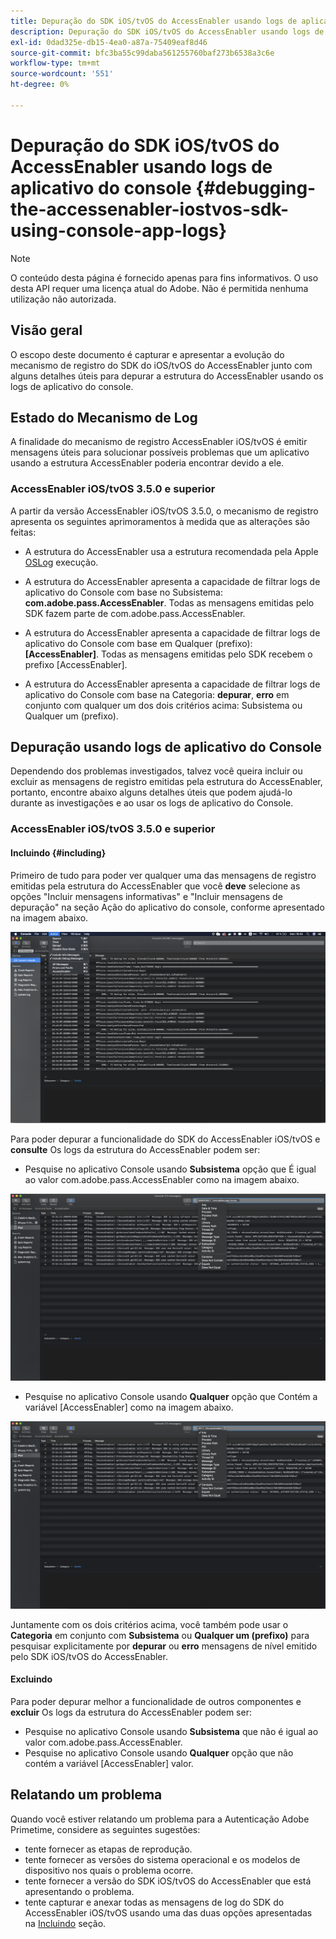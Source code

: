 ```yaml
---
title: Depuração do SDK iOS/tvOS do AccessEnabler usando logs de aplicativo do console
description: Depuração do SDK iOS/tvOS do AccessEnabler usando logs de aplicativo do console
exl-id: 0dad325e-db15-4ea0-a87a-75409eaf8d46
source-git-commit: bfc3ba55c99daba561255760baf273b6538a3c6e
workflow-type: tm+mt
source-wordcount: '551'
ht-degree: 0%

---
```


# Depuração do SDK iOS/tvOS do AccessEnabler usando logs de aplicativo do console {#debugging-the-accessenabler-iostvos-sdk-using-console-app-logs}

>[!NOTE]
>
>O conteúdo desta página é fornecido apenas para fins informativos. O uso desta API requer uma licença atual do Adobe. Não é permitida nenhuma utilização não autorizada.


## Visão geral

O escopo deste documento é capturar e apresentar a evolução do mecanismo de registro do SDK do iOS/tvOS do AccessEnabler junto com alguns detalhes úteis para depurar a estrutura do AccessEnabler usando os logs de aplicativo do console.

## Estado do Mecanismo de Log

A finalidade do mecanismo de registro AccessEnabler iOS/tvOS é emitir mensagens úteis para solucionar possíveis problemas que um aplicativo usando a estrutura AccessEnabler poderia encontrar devido a ele.

### AccessEnabler iOS/tvOS 3.5.0 e superior

A partir da versão AccessEnabler iOS/tvOS 3.5.0, o mecanismo de registro apresenta os seguintes aprimoramentos à medida que as alterações são feitas:

* A estrutura do AccessEnabler usa a estrutura recomendada pela Apple [OSLog](https://developer.apple.com/documentation/os/oslog) execução.

* A estrutura do AccessEnabler apresenta a capacidade de filtrar logs de aplicativo do Console com base no Subsistema: **com.adobe.pass.AccessEnabler**. Todas as mensagens emitidas pelo SDK fazem parte de com.adobe.pass.AccessEnabler.

* A estrutura do AccessEnabler apresenta a capacidade de filtrar logs de aplicativo do Console com base em Qualquer (prefixo): **[AccessEnabler]**. Todas as mensagens emitidas pelo SDK recebem o prefixo [AccessEnabler].

* A estrutura do AccessEnabler apresenta a capacidade de filtrar logs de aplicativo do Console com base na Categoria: **depurar**, **erro** em conjunto com qualquer um dos dois critérios acima: Subsistema ou Qualquer um (prefixo).

## Depuração usando logs de aplicativo do Console

Dependendo dos problemas investigados, talvez você queira incluir ou excluir as mensagens de registro emitidas pela estrutura do AccessEnabler, portanto, encontre abaixo alguns detalhes úteis que podem ajudá-lo durante as investigações e ao usar os logs de aplicativo do Console.


### AccessEnabler iOS/tvOS 3.5.0 e superior

#### Incluindo {#including}

Primeiro de tudo para poder ver qualquer uma das mensagens de registro emitidas pela estrutura do AccessEnabler que você **deve** selecione as opções &quot;Incluir mensagens informativas&quot; e &quot;Incluir mensagens de depuração&quot; na seção Ação do aplicativo do console, conforme apresentado na imagem abaixo.

![](assets/include-info-debug-msg.png)


Para poder depurar a funcionalidade do SDK do AccessEnabler iOS/tvOS e **consulte** Os logs da estrutura do AccessEnabler podem ser:

* Pesquise no aplicativo Console usando **Subsistema** opção que É igual ao valor com.adobe.pass.AccessEnabler como na imagem abaixo.

![](assets/subsys-console-app.png)

* Pesquise no aplicativo Console usando **Qualquer** opção que Contém a variável
   [AccessEnabler] como na imagem abaixo.

![](assets/any-optn-console-app.png)

Juntamente com os dois critérios acima, você também pode usar o **Categoria** em conjunto com **Subsistema** ou **Qualquer um (prefixo)** para pesquisar explicitamente por **depurar** ou **erro** mensagens de nível emitido pelo SDK iOS/tvOS do AccessEnabler.

#### Excluindo

Para poder depurar melhor a funcionalidade de outros componentes e **excluir** Os logs da estrutura do AccessEnabler podem ser:

* Pesquise no aplicativo Console usando **Subsistema** que não é igual ao valor com.adobe.pass.AccessEnabler.
* Pesquise no aplicativo Console usando **Qualquer** opção que não contém a variável [AccessEnabler] valor.

## Relatando um problema

Quando você estiver relatando um problema para a Autenticação Adobe Primetime, considere as seguintes sugestões:

* tente fornecer as etapas de reprodução.
* tente fornecer as versões do sistema operacional e os modelos de dispositivo nos quais o problema ocorre.
* tente fornecer a versão do SDK iOS/tvOS do AccessEnabler que está apresentando o problema.
* tente capturar e anexar todas as mensagens de log do SDK do AccessEnabler iOS/tvOS usando uma das duas opções apresentadas na [Incluindo](#including) seção.
